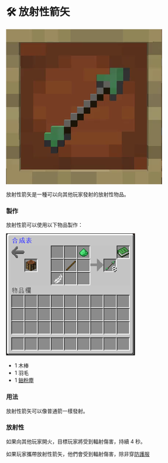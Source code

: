 # 🛠 放射性箭矢

![](<../.gitbook/assets/ezgif.com-gif-maker (1) (2).png>)

放射性箭矢是一種可以向其他玩家發射的放射性物品。

### 製作

放射性箭可以使用以下物品製作：

![](<../.gitbook/assets/image (91).png>)

* 1 木棒
* 1 羽毛
* 1 [鈾粉塵](uranium-dust.md)

### 用法

放射性箭矢可以像普通箭一樣發射。

### 放射性

如果向其他玩家開火，目標玩家將受到輻射傷害，持續 4 秒。

如果玩家攜帶放射性箭矢，他們會受到輻射傷害，除非穿[防護服](Hazmat-Armor.md)
